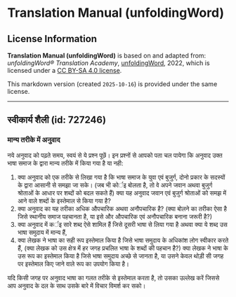 # Translation Manual (unfoldingWord)

## License Information

**Translation Manual (unfoldingWord)** is based on and adapted from: _unfoldingWord® Translation Academy_, [unfoldingWord](https://unfoldingword.org/utw), 2022, which is licensed under a [CC BY-SA 4.0 license](https://creativecommons.org/licenses/by-sa/4.0/legalcode.en).

This markdown version (created `2025-10-16`) is provided under the same license.



--------------------------------

## स्वीकार्य शैली (id: 727246)

### मान्य तरीके में अनुवाद

नये अनुवाद को पढ़ते समय, स्वयं से ये प्रश्न पूछें। इन प्रश्नों से आपको पता चल पायेगा कि अनुवाद उक्त भाषा समाज के द्वारा मान्य तरीके में किया गया है या नही:

1. क्या अनुवाद को एक तरीके से लिखा गया है कि भाषा समाज के युवा एवं बुजुर्ग, दोनो प्रकार के सदस्यों के द्वारा आसानी से समझा जा सके। (जब भी कोर्इ बोलता है, तो वे अपने जवान अथवा बुजुर्ग श्रोताओं के आधार पर शब्दों को बदल सकते हैं) क्या यह अनुवाद जवान एवं बुजुर्ग श्रोताओं को समझ में आने वाले शब्दों के इस्तेमाल से किया गया है?
2. क्या अनुवाद का यह तरीका अधिक औपचारिक अथवा अनौपचारिक है? (क्या बोलने का तरीका ऐसा है जिसे स्थानीय समाज पहचानता है, या इसे और औपचारिक एवं अनौपचारिक बनाना जरूरी है?)
3. क्या अनुवाद में कर्इ सारे शब्द ऐसे शामिल हैं जिसे दूसरी भाषा से लिया गया है अथवा क्या ये शब्द उस भाषा समुदाय में मान्य हैं,
4. क्या लेखक ने भाषा का सही रूप इस्तेमाल किया है जिसे भाषा समुदाय के अधिकांश लोग स्वीकार करते हैं, (क्या लेखक को उस क्षेत्र में हर जगह प्रचलित भाषा के शब्दों की पहचान है?) क्या लेखक ने भाषा के उस रूप का इस्तेमाल किया है जिसे भाषा समुदाय अच्छे से जानता है, या उसने केवल थोड़ी सी जगह पर इस्तेमाल किए जाने वाले रूप का उपयोग किया है।

यदि किसी जगह पर अनुवाद भाषा का गलत तरीके से इस्तेमाल करता है, तो उसका उल्लेख करें जिससे आप अनुवाद के दल के साथ उसके बारे में विचार विमर्श कर सको।


